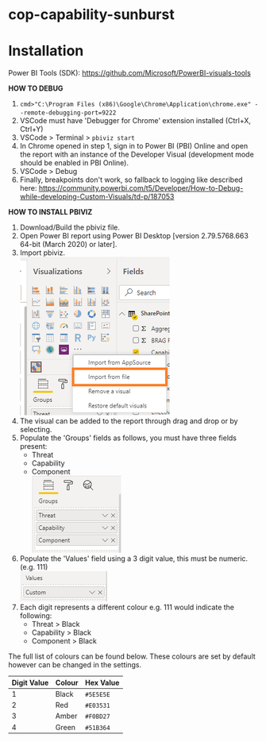 # cop-capability-sunburst

# Installation

Power BI Tools (SDK):
https://github.com/Microsoft/PowerBI-visuals-tools

**HOW TO DEBUG**
1. `cmd>"C:\Program Files (x86)\Google\Chrome\Application\chrome.exe" --remote-debugging-port=9222`
2. VSCode must have 'Debugger for Chrome' extension installed (Ctrl+X, Ctrl+Y)
3. VSCode > Terminal > `pbiviz start`
4. In Chrome opened in step 1, sign in to Power BI (PBI) Online and open the report with an instance of the Developer Visual (development mode should be enabled in PBI Online).
5. VSCode > Debug
6. Finally, breakpoints don't work, so fallback to logging like described here:
https://community.powerbi.com/t5/Developer/How-to-Debug-while-developing-Custom-Visuals/td-p/187053

**HOW TO INSTALL PBIVIZ**
1. Download/Build the pbiviz file.
2. Open Power BI report using Power BI Desktop [version 2.79.5768.663 64-bit (March 2020) or later].
3. Import pbiviz.  
![Visual Import](images/importvisual.png)
4. The visual can be added to the report through drag and drop or by selecting.
5. Populate the 'Groups' fields as follows, you must have three fields present:
    - Threat
    - Capability
    - Component  
![Groups Update](images/updategroups.png)
6. Populate the 'Values' field using a 3 digit value, this must be numeric. (e.g. 111)  
![Values Update](images/updatevalues.png)
7. Each digit represents a different colour e.g. 111 would indicate the following:
    - Threat > Black
    - Capability > Black
    - Component > Black  

The full list of colours can be found below. These colours are set by default however can be changed in the settings.

Digit Value | Colour | Hex Value
--- | --- | ---
1 | Black | `#5E5E5E`
2 | Red | `#E03531`
3 | Amber | `#F0BD27`
4 | Green | `#51B364`


